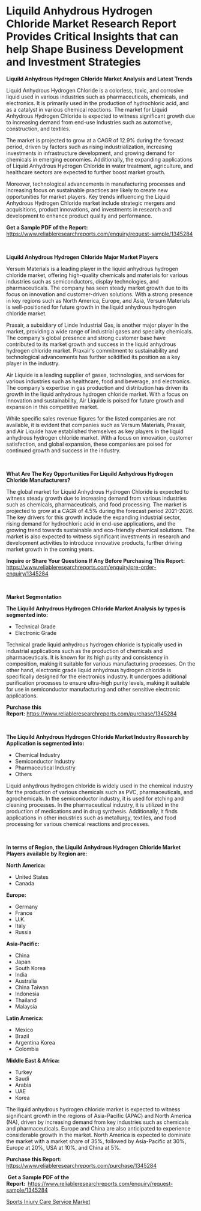 <p><h1>Liquild Anhydrous Hydrogen Chloride Market Research Report Provides Critical Insights that can help Shape Business Development and Investment Strategies</h1></p><p><strong>Liquild Anhydrous Hydrogen Chloride Market Analysis and Latest Trends</strong></p>
<p><p>Liquid Anhydrous Hydrogen Chloride is a colorless, toxic, and corrosive liquid used in various industries such as pharmaceuticals, chemicals, and electronics. It is primarily used in the production of hydrochloric acid, and as a catalyst in various chemical reactions. The market for Liquid Anhydrous Hydrogen Chloride is expected to witness significant growth due to increasing demand from end-use industries such as automotive, construction, and textiles.</p><p>The market is projected to grow at a CAGR of 12.9% during the forecast period, driven by factors such as rising industrialization, increasing investments in infrastructure development, and growing demand for chemicals in emerging economies. Additionally, the expanding applications of Liquid Anhydrous Hydrogen Chloride in water treatment, agriculture, and healthcare sectors are expected to further boost market growth.</p><p>Moreover, technological advancements in manufacturing processes and increasing focus on sustainable practices are likely to create new opportunities for market players. Key trends influencing the Liquid Anhydrous Hydrogen Chloride market include strategic mergers and acquisitions, product innovations, and investments in research and development to enhance product quality and performance.</p></p>
<p><strong>Get a Sample PDF of the Report:&nbsp;</strong> <a href="https://www.reliableresearchreports.com/enquiry/request-sample/1345284">https://www.reliableresearchreports.com/enquiry/request-sample/1345284</a></p>
<p>&nbsp;</p>
<p><strong>Liquild Anhydrous Hydrogen Chloride Major Market Players</strong></p>
<p><p>Versum Materials is a leading player in the liquid anhydrous hydrogen chloride market, offering high-quality chemicals and materials for various industries such as semiconductors, display technologies, and pharmaceuticals. The company has seen steady market growth due to its focus on innovation and customer-driven solutions. With a strong presence in key regions such as North America, Europe, and Asia, Versum Materials is well-positioned for future growth in the liquid anhydrous hydrogen chloride market.</p><p>Praxair, a subsidiary of Linde Industrial Gas, is another major player in the market, providing a wide range of industrial gases and specialty chemicals. The company's global presence and strong customer base have contributed to its market growth and success in the liquid anhydrous hydrogen chloride market. Praxair's commitment to sustainability and technological advancements has further solidified its position as a key player in the industry.</p><p>Air Liquide is a leading supplier of gases, technologies, and services for various industries such as healthcare, food and beverage, and electronics. The company's expertise in gas production and distribution has driven its growth in the liquid anhydrous hydrogen chloride market. With a focus on innovation and sustainability, Air Liquide is poised for future growth and expansion in this competitive market.</p><p>While specific sales revenue figures for the listed companies are not available, it is evident that companies such as Versum Materials, Praxair, and Air Liquide have established themselves as key players in the liquid anhydrous hydrogen chloride market. With a focus on innovation, customer satisfaction, and global expansion, these companies are poised for continued growth and success in the industry.</p></p>
<p>&nbsp;</p>
<p><strong>What Are The Key Opportunities For Liquild Anhydrous Hydrogen Chloride Manufacturers?</strong></p>
<p><p>The global market for Liquid Anhydrous Hydrogen Chloride is expected to witness steady growth due to increasing demand from various industries such as chemicals, pharmaceuticals, and food processing. The market is projected to grow at a CAGR of 4.5% during the forecast period 2021-2026. The key drivers for this growth include the expanding industrial sector, rising demand for hydrochloric acid in end-use applications, and the growing trend towards sustainable and eco-friendly chemical solutions. The market is also expected to witness significant investments in research and development activities to introduce innovative products, further driving market growth in the coming years.</p></p>
<p><strong>Inquire or Share Your Questions If Any Before Purchasing This Report:</strong> <a href="https://www.reliableresearchreports.com/enquiry/pre-order-enquiry/1345284">https://www.reliableresearchreports.com/enquiry/pre-order-enquiry/1345284</a></p>
<p>&nbsp;</p>
<p><strong>Market Segmentation</strong></p>
<p><strong>The Liquild Anhydrous Hydrogen Chloride Market Analysis by types is segmented into:</strong></p>
<p><ul><li>Technical Grade</li><li>Electronic Grade</li></ul></p>
<p><p>Technical grade liquid anhydrous hydrogen chloride is typically used in industrial applications such as the production of chemicals and pharmaceuticals. It is known for its high purity and consistency in composition, making it suitable for various manufacturing processes. On the other hand, electronic grade liquid anhydrous hydrogen chloride is specifically designed for the electronics industry. It undergoes additional purification processes to ensure ultra-high purity levels, making it suitable for use in semiconductor manufacturing and other sensitive electronic applications.</p></p>
<p><strong>Purchase this Report:&nbsp;</strong><a href="https://www.reliableresearchreports.com/purchase/1345284">https://www.reliableresearchreports.com/purchase/1345284</a></p>
<p>&nbsp;</p>
<p><strong>The Liquild Anhydrous Hydrogen Chloride Market Industry Research by Application is segmented into:</strong></p>
<p><ul><li>Chemical Industry</li><li>Semiconductor Industry</li><li>Pharmaceutical Industry</li><li>Others</li></ul></p>
<p><p>Liquid anhydrous hydrogen chloride is widely used in the chemical industry for the production of various chemicals such as PVC, pharmaceuticals, and agrochemicals. In the semiconductor industry, it is used for etching and cleaning processes. In the pharmaceutical industry, it is utilized in the production of medications and in drug synthesis. Additionally, it finds applications in other industries such as metallurgy, textiles, and food processing for various chemical reactions and processes.</p></p>
<p>&nbsp;</p>
<p><strong>In terms of Region, the Liquild Anhydrous Hydrogen Chloride Market Players available by Region are:</strong></p>
<p>
    <p> <strong> North America: </strong>
        <ul>
            <li>United States</li>
            <li>Canada</li>
        </ul>
        </p> 
    <p> <strong> Europe: </strong>
        <ul>
            <li>Germany</li>
            <li>France</li>
            <li>U.K.</li>
            <li>Italy</li>
            <li>Russia</li>
        </ul>
        </p> 
    <p> <strong> Asia-Pacific: </strong>
        <ul>
            <li>China</li>
            <li>Japan</li>
            <li>South Korea</li>
            <li>India</li>
            <li>Australia</li>
            <li>China Taiwan</li>
            <li>Indonesia</li>
            <li>Thailand</li>
            <li>Malaysia</li>
        </ul>
        </p> 
    <p> <strong> Latin America: </strong>
        <ul>
            <li>Mexico</li>
            <li>Brazil</li>
            <li>Argentina Korea</li>
            <li>Colombia</li>
        </ul>
        </p> 
    <p> <strong> Middle East & Africa: </strong>
        <ul>
            <li>Turkey</li>
            <li>Saudi</li>
            <li>Arabia</li>
            <li>UAE</li>
            <li>Korea</li>
        </ul>
    </p>
    </p>
<p><p>The liquid anhydrous hydrogen chloride market is expected to witness significant growth in the regions of Asia-Pacific (APAC) and North America (NA), driven by increasing demand from key industries such as chemicals and pharmaceuticals. Europe and China are also anticipated to experience considerable growth in the market. North America is expected to dominate the market with a market share of 35%, followed by Asia-Pacific at 30%, Europe at 20%, USA at 10%, and China at 5%.</p></p>
<p><strong>Purchase this Report: </strong><a href="https://www.reliableresearchreports.com/purchase/1345284">https://www.reliableresearchreports.com/purchase/1345284</a></p>
<p>&nbsp;<strong>Get a Sample PDF of the Report:&nbsp;&nbsp;</strong><a href="https://www.reliableresearchreports.com/enquiry/request-sample/1345284">https://www.reliableresearchreports.com/enquiry/request-sample/1345284</a></p>
<p><strong></strong></p>
<p><p><a href="https://noble-drawer-34c.notion.site/Sports-Injury-Care-Service-Market-Size-Global-Industry-Overview-Market-Segmentation-and-Forecast--9a9d8a6057fb48c1bb670d143e04a924">Sports Injury Care Service Market</a></p></p>